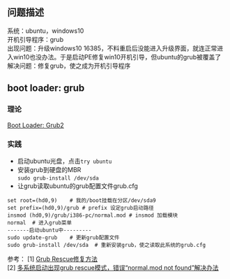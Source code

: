 ## 问题描述
系统：ubuntu，windows10  
开机引导程序：grub  
出现问题：升级windows10 16385，不料重启后没能进入升级界面，就连正常进入win10也没办法。于是启动PE修复win10开机引导，但ubuntu的grub被覆盖了  
解决问题：修复grub，使之成为开机引导程序  

## boot loader: grub
### 理论
[Boot Loader: Grub2](http://linux.vbird.org/linux_basic/0510osloader.php#grub)  

### 实践
* 启动ubuntu光盘，点击`try ubuntu`  
* 安装grub到硬盘的MBR  
`sudo grub-install /dev/sda`
* 让grub读取ubuntu的grub配置文件grub.cfg  
```
set root=(hd0,9)	# 我的/boot挂载在分区/dev/sda9
set prefix=(hd0,9)/grub	# prefix 设定grub启动路径
insmod (hd0,9)/grub/i386-pc/normal.mod # insmod 加载模块
normal	# 进入grub菜单
-------启动ubuntu中---------
sudo update-grub	# 更新grub配置文件
sudo grub-install /dev/sda	# 重新安装grub，使之读取此系统的grub.cfg
```
参考：
[1] [Grub Rescue修复方法](http://forum.ubuntu.org.cn/viewtopic.php?f=139&t=348503)  
[2] [多系统启动出现grub rescue模式，错误“normal.mod not found”解决办法](http://blog.sina.com.cn/s/blog_7deb436e0101nzkq.html)  
